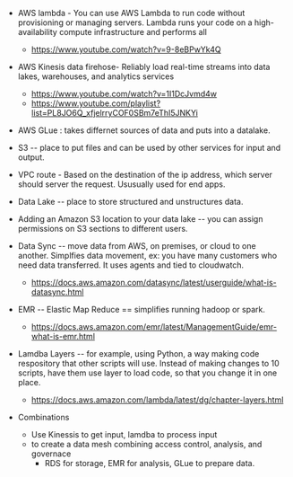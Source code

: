 * AWS lambda - You can use AWS Lambda to run code without provisioning or managing servers. Lambda runs your code on a high-availability compute infrastructure and performs all
   * https://www.youtube.com/watch?v=9-8eBPwYk4Q

* AWS Kinesis data firehose- Reliably load real-time streams into data lakes, warehouses, and analytics services
    * https://www.youtube.com/watch?v=1I1DcJvmd4w
    * https://www.youtube.com/playlist?list=PL8JO6Q_xfjelrryCOF0SBm7eThI5JNKYi

* AWS GLue : takes differnet sources of data and puts into a datalake. 

* S3 -- place to put files and can be used by other services for input and output.

* VPC route - Based on the destination of the ip address, which server should server the request. Ususually used
for end apps.

* Data Lake -- place to store structured and unstructures data. 

* Adding an Amazon S3 location to your data lake -- you can assign permissions on S3 sections to different users.

* Data Sync -- move data from AWS, on premises, or cloud to one another. Simplfies data movement,  ex: you have many
customers who need data transferred. It uses agents and tied to cloudwatch.
    * https://docs.aws.amazon.com/datasync/latest/userguide/what-is-datasync.html

* EMR -- Elastic Map Reduce == simplifies running hadoop or spark. 
   * https://docs.aws.amazon.com/emr/latest/ManagementGuide/emr-what-is-emr.html

* Lamdba Layers -- for example, using Python, a way making code respository that other scripts will use. Instead of
making changes to 10 scripts, have them use  layer to load code, so that you change it in one place.
   * https://docs.aws.amazon.com/lambda/latest/dg/chapter-layers.html

* Combinations
   * Use Kinessis to get input, lamdba to process input
   * to create a data mesh combining access control, analysis, and governace
       * RDS for storage, EMR for analysis, GLue to prepare data. 